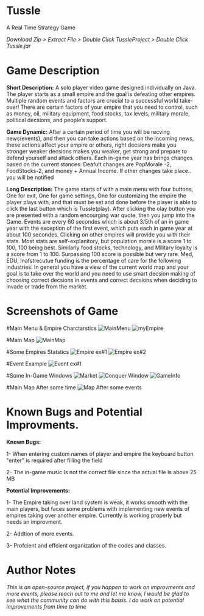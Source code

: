 # Tussle
A Real Time Strategy Game

*Download Zip > Extract File > Double Click TussleProject > Double Click Tussle.jar*

# Game Description
**Short Description:** A solo player video game designed individually on Java. The player starts as a small empire and the goal is defeating other empires. Multiple random events and factors are crucial to a successful world take-over! There are certain factors of your empire that you need to control, such as money, oil, military equipment, food stocks, tax levels, military morale, political decsions, and people’s support.

**Game Dynamic:** After a certain period of time you will be recving news(events), and then you can take actions based on the incoming news, these actions affect your empire or others, right decsions make you stronger weaker decsions makes you weaker, get strong and prepare to defend yourself and attack others. Each in-game year has brings changes based on the current stances: Deafult changes are PopMorale -2, FoodStocks-2, and money + Annual Income. If other changes take place.. you will be notified

**Long Description:** The game starts of with a main menu with four buttons, One for exit, One for game settings, One for customizing the empire the player plays with, and that must be set and done before the player is able to click the last button which is Tussle(play). After clicking the olay button you are presented with a random encourging war quote, then you jump into the Game. Events are every 60 secondes which is about 3/5th of an in game year with the exception of the first event, which puts each in game year at about 100 secondes. Clicking on other empires will provide you with their stats. Most stats are self-explanitory, but population morale is a score 1 to 100, 100 being best. Similarly food stocks, technology, and Military loyalty is a score from 1 to 100. Surpassing 100 score is possible but very rare. Med, EDU, Inafstrecutue funding is the percentage of care for the following industries. In general you have a view of the current world map and your goal  is to take over the world and you need to use smart decsion making of choosing correct decsions in events and correct decsions when deciding to invade or trade from the market.

# Screenshots of Game

#Main Menu & Empire Charctarstics
![MainMenu](https://user-images.githubusercontent.com/106610412/172017536-701ffb3f-bbb8-4ce7-94eb-8a8e18445534.PNG)
![myEmpire](https://user-images.githubusercontent.com/106610412/172017542-fee8d2cc-11e1-43c0-8073-de3004938650.PNG)

#Main Map
![MainMap](https://user-images.githubusercontent.com/106610412/172017545-4456d5e7-d4f0-4d63-9ff2-efc1f8c8ba81.PNG)

#Some Empires Statstics
![Empire ex#1](https://user-images.githubusercontent.com/106610412/172017559-f745e5b6-2b26-4529-b06c-2b293ed7764f.PNG)
![Empire ex#2](https://user-images.githubusercontent.com/106610412/172017562-9ff095f0-1457-41e2-835d-c1a843393bb9.PNG)

#Event Example
![Event ex#1](https://user-images.githubusercontent.com/106610412/172017578-9ca8fae2-e2f9-4f09-8218-7d34a6b55f05.PNG)

#Some In-Game Windows
![Market](https://user-images.githubusercontent.com/106610412/172017567-7c6b9567-15ab-4081-8a8b-79fa79709855.PNG)
![Conquer Window](https://user-images.githubusercontent.com/106610412/172017572-ecb7bda2-c73e-420c-bcf5-15599e721775.PNG)
![GameInfo](https://user-images.githubusercontent.com/106610412/172017584-5bbba3e3-72f1-4085-a4d6-1095b2624f17.PNG)

#Main Map After some time
![Map After some events](https://user-images.githubusercontent.com/106610412/172017588-9ef300aa-7266-4908-b81c-290822fb141b.PNG)


# Known Bugs and Potential Improvments.

**Known Bugs:**

1- When entering custom names of player and empire the keyboard button "enter" is required after filling the field

2- The in-game music Is not the correct file since the actual file is above 25 MB

**Potential Improvements:**

1- The Empire taking over land system is weak, it works smooth with the main players, but faces some problems with implementing new events of empires taking over another empire. Currently is working properly but needs an improvment.

2- Addtion of more events.

3- Profcient and effcient organization of the codes and classes.

# Author Notes
*This is an open-source project, if you happen to work on improvments and more events, please reach out to me and let me know, I would be glad to see what the community can do with this baisis. I do work on potential improvements from time to time*

